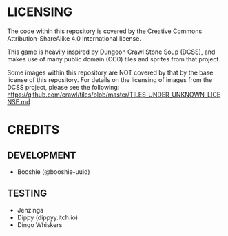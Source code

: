 # LICENSING
The code within this repository is covered by the Creative Commons Attribution-ShareAlike 4.0 International license.

This game is heavily inspired by Dungeon Crawl Stone Soup (DCSS), and makes use of many public domain (CC0) tiles and sprites from that project.

Some images within this repository are NOT covered by that by the base license of this repository. For details on the licensing of images from the DCSS project, please see the following: 
https://github.com/crawl/tiles/blob/master/TILES_UNDER_UNKNOWN_LICENSE.md

# CREDITS
## DEVELOPMENT
- Booshie (@booshie-uuid)

## TESTING
- Jenzinga
- Dippy (dippyy.itch.io)
- Dingo Whiskers